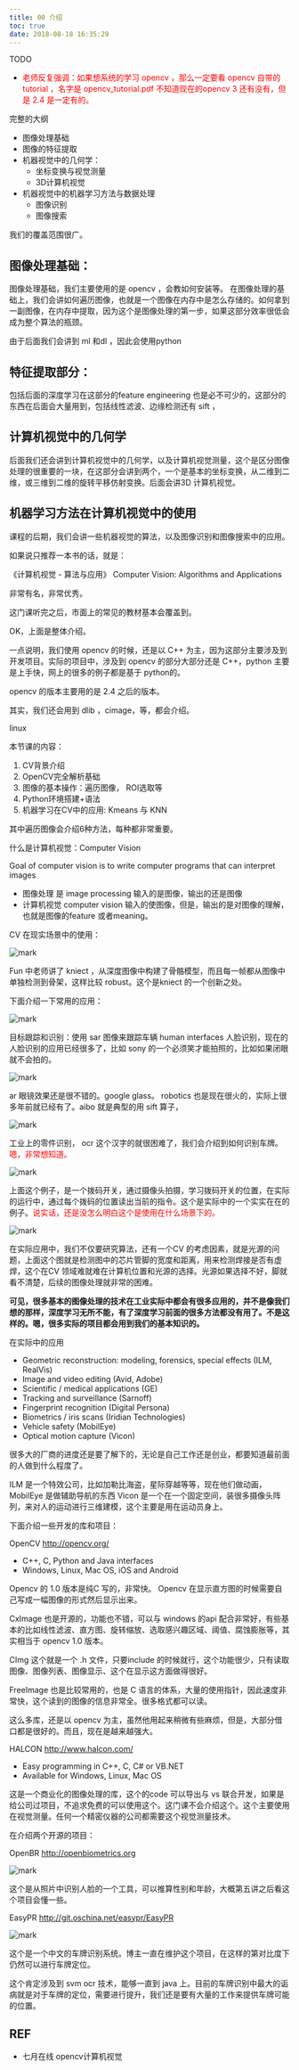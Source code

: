 ```yaml
---
title: 00 介绍
toc: true
date: 2018-08-18 16:35:29
---
```




TODO
- <span style="color:red;">老师反复强调：如果想系统的学习 opencv ，那么一定要看 opencv 自带的 tutorial ，名字是 opencv_tutorial.pdf 不知道现在的opencv 3 还有没有，但是 2.4 是一定有的。</span>


完整的大纲

- 图像处理基础
- 图像的特征提取
- 机器视觉中的几何学：
    - 坐标变换与视觉测量
    - 3D计算机视觉
- 机器视觉中的机器学习方法与数据处理
    - 图像识别
    - 图像搜索


我们的覆盖范围很广。

## 图像处理基础：

图像处理基础，我们主要使用的是 opencv ，会教如何安装等。
在图像处理的基础上，我们会讲如何遍历图像，也就是一个图像在内存中是怎么存储的。如何拿到一副图像，在内存中提取，因为这个是图像处理的第一步，如果这部分效率很低会成为整个算法的瓶颈。

由于后面我们会讲到 ml 和dl ，因此会使用python

## 特征提取部分：

包括后面的深度学习在这部分的feature engineering 也是必不可少的，这部分的东西在后面会大量用到，包括线性滤波、边缘检测还有 sift ，

## 计算机视觉中的几何学

后面我们还会讲到计算机视觉中的几何学，以及计算机视觉测量，这个是区分图像处理的很重要的一块，在这部分会讲到两个，一个是基本的坐标变换，从二维到二维，或三维到二维的旋转平移仿射变换。后面会讲3D 计算机视觉。

## 机器学习方法在计算机视觉中的使用

课程的后期，我们会讲一些机器视觉的算法，以及图像识别和图像搜索中的应用。





如果说只推荐一本书的话，就是：

《计算机视觉 - 算法与应用》 Computer Vision: Algorithms and Applications

非常有名，非常优秀。

这门课听完之后，市面上的常见的教材基本会覆盖到。

OK，上面是整体介绍。

一点说明，我们使用 opencv 的时候，还是以 C++ 为主，因为这部分主要涉及到开发项目。实际的项目中，涉及到 opencv 的部分大部分还是 C++，python 主要是上手快，网上的很多的例子都是基于 python的。

opencv 的版本主要用的是 2.4 之后的版本。

其实，我们还会用到 dlib ，cimage，等，都会介绍。

linux




本节课的内容：

1. CV背景介绍
2. OpenCV完全解析基础
3. 图像的基本操作：遍历图像， ROI选取等
4. Python环境搭建+语法
5. 机器学习在CV中的应用: Kmeans 与 KNN


其中遍历图像会介绍6种方法，每种都非常重要。


什么是计算机视觉：Computer Vision

Goal of computer vision is to write computer programs that can interpret images

- 图像处理 是 image processing 输入的是图像，输出的还是图像
- 计算机视觉 computer vision 输入的使图像，但是，输出的是对图像的理解，也就是图像的feature 或者meaning。



CV 在现实场景中的使用：

![mark](http://pacdb2bfr.bkt.clouddn.com/blog/image/180805/4EiDa79jIL.png?imageslim)

Fun 中老师讲了 kniect ，从深度图像中构建了骨骼模型，而且每一帧都从图像中单独检测到骨架，这样比较 robust。这个是kniect 的一个创新之处。

下面介绍一下常用的应用：

![mark](http://pacdb2bfr.bkt.clouddn.com/blog/image/180805/Ka8LilE0j0.png?imageslim)


目标跟踪和识别：使用 sar 图像来跟踪车辆
human interfaces
人脸识别，现在的人脸识别的应用已经很多了，比如 sony 的一个必须笑才能拍照的，比如如果闭眼就不会拍的。


![mark](http://pacdb2bfr.bkt.clouddn.com/blog/image/180805/Bmf6BCgG1H.png?imageslim)

ar 眼镜效果还是很不错的。google glass。
robotics 也是现在很火的，实际上很多年前就已经有了。aibo 就是典型的用 sift 算子，

![mark](http://pacdb2bfr.bkt.clouddn.com/blog/image/180805/cjkdH2B0b1.png?imageslim)

工业上的零件识别，
ocr 这个汉字的就很困难了，我们会介绍到如何识别车牌。<span style="color:red;">嗯，非常想知道。</span>


![mark](http://pacdb2bfr.bkt.clouddn.com/blog/image/180805/Hl3dCjBJj1.png?imageslim)


上面这个例子，是一个拨码开关，通过摄像头拍摄，学习拨码开关的位置，在实际的运行中，通过每个拨码的位置读出当前的指令。这个是实际中的一个实实在在的例子。<span style="color:red;">说实话，还是没怎么明白这个是使用在什么场景下的。</span>


![mark](http://pacdb2bfr.bkt.clouddn.com/blog/image/180805/e0iiGlbJfh.png?imageslim)

在实际应用中，我们不仅要研究算法，还有一个CV 的考虑因素，就是光源的问题，上面这个图就是检测图中的芯片管脚的宽度和距离，用来检测焊接是否有虚焊，这个在CV 领域难就难在计算机位置和光源的选择。光源如果选择不好，脚就看不清楚，后续的图像处理就非常的困难。

**可见，很多基本的图像处理的技术在工业实际中都会有很多应用的，并不是像我们想的那样，深度学习无所不能，有了深度学习前面的很多方法都没有用了。不是这样的。嗯，很多实际的项目都会用到我们的基本知识的。**



在实际中的应用

- Geometric reconstruction: modeling, forensics, special effects (ILM, RealVis)
- Image and video editing (Avid, Adobe)
- Scientific / medical applications (GE)
- Tracking and surveillance (Sarnoff)
- Fingerprint recognition (Digital Persona)
- Biometrics / iris scans (Iridian Technologies)
- Vehicle safety (MobilEye)
- Optical motion capture (Vicon)

很多大的厂商的进度还是要了解下的，无论是自己工作还是创业，都要知道最前面的人做到什么程度了。

ILM 是一个特效公司，比如加勒比海盗，星际穿越等等，现在他们做动画，
MobilEye 是做辅助导航的东西
Vicon 是一个在一个固定空间，装很多摄像头阵列，来对人的运动进行三维建模，这个主要是用在运动员身上。


下面介绍一些开发的库和项目：

OpenCV http://opencv.org/

- C++, C, Python and Java interfaces
- Windows, Linux, Mac OS, iOS and Android

Opencv 的 1.0 版本是纯C 写的，非常快。
Opencv 在显示直方图的时候需要自己写成一幅图像的形式然后显示出来。

CxImage 也是开源的，功能也不错，可以与 windows 的api 配合非常好，有些基本的比如线性滤波、直方图、旋转缩放、选取感兴趣区域、阈值、腐蚀膨胀等，其实相当于 opencv 1.0 版本。

CImg 这个就是一个 .h 文件，只要include 的时候就行，这个功能很少，只有读取图像、图像列表、图像显示、这个在显示这方面做得很好。

FreeImage 也是比较常用的，也是 C 语言的体系，大量的使用指针，因此速度非常快，这个读到的图像的信息非常全。很多格式都可以读。

这么多库，还是以 opencv 为主，虽然他用起来稍微有些麻烦，但是，大部分借口都是很好的。而且，现在是越来越强大。


HALCON http://www.halcon.com/
- Easy programming in C++, C, C# or VB.NET
- Available for Windows, Linux, Mac OS

这是一个商业化的图像处理的库，这个的code 可以导出与 vs 联合开发，如果是给公司过项目，不追求免费的可以使用这个。这门课不会介绍这个。这个主要使用在视觉测量。任何一个精密仪器的公司都需要这个视觉测量技术。



在介绍两个开源的项目：

OpenBR http://openbiometrics.org

![mark](http://pacdb2bfr.bkt.clouddn.com/blog/image/180805/kj5Ih75biL.png?imageslim)

这个是从照片中识别人脸的一个工具，可以推算性别和年龄，大概第五讲之后看这个项目会懂一些。


EasyPR
http://git.oschina.net/easypr/EasyPR

![mark](http://pacdb2bfr.bkt.clouddn.com/blog/image/180805/gHlGH2h60d.png?imageslim)

这个是一个中文的车牌识别系统。博主一直在维护这个项目，在这样的第对比度下仍然可以进行车牌定位。

这个肯定涉及到 svm  ocr 技术，能够一直到 java 上。目前的车牌识别中最大的诟病就是对于车牌的定位，需要进行提升，我们还是要有大量的工作来提供车牌可能的位置。





## REF

- 七月在线 opencv计算机视觉
